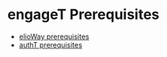 # engageT Prerequisites

- [elioWay prerequisites](/prerequisites.html)
- [authT prerequisites](/authT/prerequisites.html)
